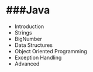 ###Java
====
- Introduction
- Strings
- BigNumber
- Data Structures
- Object Oriented Programming
- Exception Handling
- Advanced
